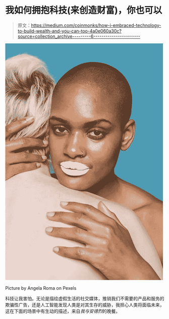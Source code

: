 # 我如何拥抱科技(来创造财富)，你也可以

> 原文：<https://medium.com/coinmonks/how-i-embraced-technology-to-build-wealth-and-you-can-too-4a0e060a30c?source=collection_archive---------6----------------------->

![](img/18b654cda6e24eba6e526db14e204ded.png)

Picture by Angela Roma on Pexels

科技让我害怕。无论是描绘虚假生活的社交媒体，推销我们不需要的产品和服务的欺骗性广告，还是人工智能发现人类是对其生存的威胁，我担心人类将面临未来，这在下面的场景中有生动的描述，来自*我与安德烈*的晚餐。